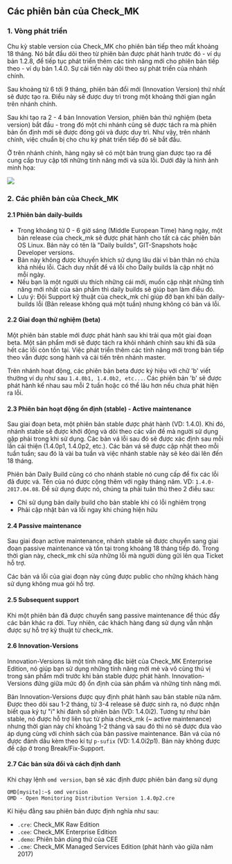 ## Các phiên bản của Check_MK

### 1. Vòng phát triển

Chu kỳ stable version của Check_MK cho phiên bản tiếp theo mất khoảng 18 tháng. Nó bắt đầu dõi theo từ phiên bản được phát hành trước đó - ví dụ bản 1.2.8, để tiếp tục phát triển thêm các tính năng mới cho phiên bản tiếp theo - ví dụ bản 1.4.0. Sự cải tiến này dõi theo sự phát triển của nhánh chính.

Sau khoảng từ 6 tới 9 tháng, phiên bản đổi mới (Innovation Version) thứ nhất sẽ được tạo ra. Điều này sẽ được duy trì trong một khoảng thời gian ngắn trên nhánh chính.

Sau khi tạo ra 2 - 4 bản Innovation Version, phiên bản thử nghiệm (beta version) bắt đầu - trong đó một chi nhánh cũng sẽ được tách ra mà phiên bản ổn định mới sẽ được đóng gói và được duy trì. Như vậy, trên nhánh chính, việc chuẩn bị cho chu kỳ phát triển tiếp đó sẽ bắt đầu.

Ở trên nhánh chính, hàng ngày sẽ có một bản trung gian được tạo ra để cung cấp truy cập tới những tính năng mới và sửa lỗi. Dưới đây là hình ảnh minh họa:

<img src="/imgages/development_cycle.png" />

### 2. Các phiên bản của Check_MK

#### 2.1 Phiên bản daily-builds

- Trong khoảng từ 0 - 6 giờ sáng (Middle European Time) hàng ngày, một bản release của check_mk sẽ được phát hành cho tất cả các phiên bản OS Linux. Bản này có tên là "Daily builds", GIT-Snapshots hoặc Developer versions.
- Bản này không được khuyến khích sử dụng lâu dài vì bản thân nó chứa khá nhiều lỗi. Cách duy nhất để vá lỗi cho Daily builds là cập nhật nó mỗi ngày.
- Nếu bạn là một người ưu thích những cái mới, muốn cập nhật những tính năng mới nhất của sản phẩm thì daily builds sẽ giúp bạn làm điều đó.
- Lưu ý: Đội Support kỹ thuật của check_mk chỉ giúp đỡ bạn khi bản daily-builds lỗi (Bản release không quá một tuần) nhưng không có bản vá lỗi.

#### 2.2 Giai đoạn thử nghiệm (beta)

Một phiên bản stable mới được phát hành sau khi trải qua một giai đoạn beta. Một sản phẩm mới sẽ được tách ra khỏi nhánh chính sau khi đã sửa hết các lỗi còn tồn tại. Việc phát triển thêm các tính năng mới trong bản tiếp theo vẫn được song hành và cải tiến trên nhánh master.

Trên nhánh hoạt động, các phiên bản beta được ký hiệu với chữ 'b' viết thường ví dụ như sau `1.4.0b1, 1.4.0b2, etc...`. Các phiên bản 'b' sẽ được phát hành kế nhau sau mỗi 2 tuần hoặc có thể lâu hơn nếu chưa phát hiện ra lỗi.

#### 2.3 Phiên bản hoạt động ổn định (stable) - Active maintenance

Sau giai đoạn beta, một phiên bản stable được phát hành (VD: 1.4.0). Khi đó, nhánh stable sẽ được khởi động và dõi theo các vấn đề mà người sử dụng gặp phải trong khi sử dụng. Các bản vá lỗi sau đó sẽ được xác định sau mỗi lần cải thiện (1.4.0p1, 1.4.0p2, etc.). Các bản vá sẽ được cập nhật theo mỗi tuần tuần; sau đó là vài ba tuần và việc nhánh stable này sẽ kéo dài lên đến 18 tháng. 

Phiên bản Daily Build cũng có cho nhánh stable nó cung cấp để fix các lỗi đã được vá. Tên của nó được cộng thêm với ngày tháng năm. VD: `1.4.0-2017.04.08`. Để sử dụng được nó, chúng ta phải tuân thủ theo 2 điều sau:
- Chỉ sử dụng bản daily build cho bản stable khi có lỗi nghiêm trọng
- Phải cập nhật bản vá lỗi ngay khi chúng hiện hữu

#### 2.4 Passive maintenance

Sau giai đoạn active maintenance, nhánh stable sẽ được chuyển sang giai đoạn passive maintenance và tồn tại trong khoảng 18 tháng tiếp đó.
Trong thời gian này, check_mk chỉ sửa những lỗi mà người dùng gửi lên qua Ticket hỗ trợ.

Các bản vá lỗi của giai đoạn này cũng được public cho những khách hàng sử dụng không mua gói hỗ trợ.

#### 2.5 Subsequent support

Khi một phiên bản đã được chuyển sang passive maintenance để thúc đẩy các bản khác ra đời.  Tuy nhiên, các khách hàng đang sử dụng vẫn nhận được sự hỗ trợ kỹ thuật từ check_mk. 

#### 2.6 Innovation-Versions

Innovation-Versions là một tính năng đặc biệt của Check_MK Enterprise Edition, nó giúp bạn sử dụng những tính năng mới mẻ và vô cùng thú vị trong sản phẩm mới trước khi bản stable được phát hành. Innovation-Versions đứng giữa mức độ ổn định của sản phẩm và những tính năng mới. 

Bản Innovation-Versions được quy định phát hành sau bản stable nửa năm. Được theo dõi sau 1-2 tháng, từ 3-4 release sẽ được sinh ra, nó được nhận biết qua ký tự "i" khi đánh số phiên bản (VD: 1.4.0i2). Tương tự như bản stable, nó được hỗ trợ liên tục từ phía check_mk  (~ active maintenance) nhưng thời gian này chỉ khoảng 1-2 tháng và sau đó thì nó sẽ được đưa vào áp dụng cùng với chính sách của bản passive maintenance. Bản vá của nó được đánh dấu kèm theo kí tự `p-sufix` (VD: 1.4.0i2p1). Bản này không được đề cập ở trong Break/Fix-Support.

#### 2.7 Các bản sửa đổi và cách định danh

Khi chạy lệnh `omd version`, bạn sẽ xác định được phiên bản đang sử dụng

```
OMD[mysite]:~$ omd version
OMD - Open Monitoring Distribution Version 1.4.0p2.cre
```

Kí hiệu đằng sau phiên bản được định nghĩa như sau:

- `.cre`: Check_MK Raw Edition
- `.cee`: Check_MK Enterprise Edition
- `.demo`: Phiên bản dùng thử của CEE
- `.cme`: Check_MK Managed Services Edition (phát hành vào giữa năm 2017)